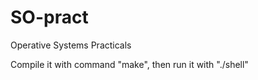 # SO-pract
Operative Systems Practicals

Compile it with command "make", then run it with "./shell"
